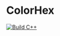 # ColorHex

[![Build C++](https://github.com/kil0meters/ColorHex/actions/workflows/main.yml/badge.svg)](https://github.com/kil0meters/ColorHex/actions/workflows/main.yml)
